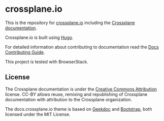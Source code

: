 # crossplane.io

This is the repository for [crossplane.io](https://crossplane.io/) including the [Crossplane documentation](https://crossplane.io/docs).

Crossplane.io is built using [Hugo](https://gohugo.io/).

For detailed information about contributing to documentation read the [Docs Contributing Guide](https://crossplane.io/master/contributing/docs/).

This project is tested with BrowserStack.

## License
The Crossplane documentation is under the [Creative Commons Attribution](https://creativecommons.org/licenses/by/4.0/) license. CC-BY allows reuse, remixing and republishing of Crossplane documentation with attribution to the Crossplane organization.

The docs.crossplane.io theme is based on [Geekdoc](https://github.com/thegeeklab/hugo-geekdoc) and [Bootstrap](https://github.com/twbs/bootstrap), both licensed under the MIT License.
